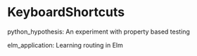 # KeyboardShortcuts

python_hypothesis: An experiment with property based testing

elm_application: Learning routing in Elm

